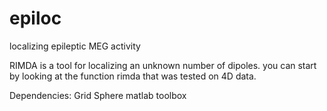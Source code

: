 # epiloc
localizing epileptic MEG activity

RIMDA is a tool for localizing an unknown number of dipoles.
you can start by looking at the function rimda that was tested on 4D data.

Dependencies:
Grid Sphere matlab toolbox
